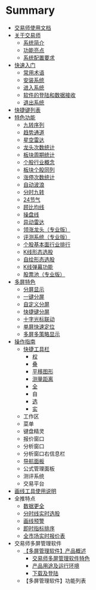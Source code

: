 # Summary

* [交易师使用文档](README.md)
* [关于交易师](chapter1/xi-tong-jian-jie.md)
  * [系统简介](chapter1/xi-tong-jian-jie.md)
  * [功能亮点](chapter1/gong-neng-liang-dian.md)
  * [系统配置要求](chapter1/xi-tong-pei-zhi-yao-qiu.md)
* [快速入门](gong-neng-liang-dian/chang-yong-zhu-yu.md)
  * [常用术语](gong-neng-liang-dian/chang-yong-zhu-yu.md)
  * [安装系统](gong-neng-liang-dian/an-zhuang-xi-tong.md)
  * [进入系统 ](gong-neng-liang-dian/jin-ru-xi-tong.md)
  * [软件的登陆和数据接收](gong-neng-liang-dian/ruan-jian-de-deng-lu-he-shu-ju-jie-shou.md)
  * [退出系统](gong-neng-liang-dian/tui-chu-xi-tong.md)
* [快捷键列表](xi-tong-jian-jie.md)
* [特色功能](te-se-gong-neng/jiu-zhuan-xu-lie.md)
  * [九转序列](te-se-gong-neng/jiu-zhuan-xu-lie.md)
  * [趋势通道](te-se-gong-neng/qu-shi-tong-dao.md)
  * [星空雷达](te-se-gong-neng/xing-kong-lei-da.md)
  * [龙头次数统计](te-se-gong-neng/long-tou-ci-shu-tong-ji.md)
  * [板块周期统计](te-se-gong-neng/ban-kuai-zhou-qi-tong-ji.md)
  * [个股行业概念](te-se-gong-neng/ge-gu-xing-ye-gai-nian.md)
  * [板块个股同列](te-se-gong-neng/ban-kuai-ge-gu-tong-lie.md)
  * [涨停次数统计](te-se-gong-neng/zhang-ting-ci-shu-tong-ji.md)
  * [自动波浪](te-se-gong-neng/zi-dong-bo-lang.md)
  * [分时九转](te-se-gong-neng/fen-shi-jiu-zhuan.md)
  * [24节气](te-se-gong-neng/24jie-qi.md)
  * [顾比均线](te-se-gong-neng/gu-bi-jun-xian.md)
  * [操盘线](te-se-gong-neng/cao-pan-xian.md)
  * [异动雷达](te-se-gong-neng/yi-dong-lei-da.md)
  * [领涨龙头（专业版）](te-se-gong-neng/ling-zhang-long-tou-ff08-zhuan-ye-ban-ff09.md)
  * [评测系统（专业版）](te-se-gong-neng/ping-ce-xi-tong-ff08-zhuan-ye-ban-ff09.md)
  * [个股基本面行业排行](te-se-gong-neng/ge-gu-ji-ben-mian-xing-ye-pai-xing.md)
  * [K线形态选股](te-se-gong-neng/kxian-xing-tai-xuan-gu.md)
  * [自绘形态选股](te-se-gong-neng/zi-hui-xing-tai-xuan-gu.md)
  * [K线弹幕功能](te-se-gong-neng/kxian-dan-mu-gong-neng.md)
  * [股票池（专业版）](te-se-gong-neng/gu-piao-chi-ff08-zhuan-ye-ban-ff09.md)
* [多屏特色](duo-ping-te-se/fen-ping-xian-shi.md)
  * [分屏显示](duo-ping-te-se/fen-ping-xian-shi.md)
  * [一键分屏](duo-ping-te-se/yi-jian-fen-ping.md)
  * [自定义分屏](duo-ping-te-se/zi-ding-yi-fen-ping.md)
  * [快捷键分屏](duo-ping-te-se/kuai-jie-jian-fen-ping.md)
  * [十字光标联动](duo-ping-te-se/shi-zi-guang-biao-lian-dong.md)
  * [单屏快速定位](duo-ping-te-se/dan-ping-kuai-su-ding-wei.md)
  * [多屏多策略显示](duo-ping-te-se/duo-ping-duo-ce-lve-xian-shi.md)
* [操作指南](cao-zuo-zhi-nan.md)
  * [快捷工具栏](cao-zuo-zhi-nan/kuai-jie-gong-ju-lan.md)
    * [权](cao-zuo-zhi-nan/kuai-jie-gong-ju-lan/quan.md)
    * [叠](cao-zuo-zhi-nan/kuai-jie-gong-ju-lan/die.md)
    * [平移图形](cao-zuo-zhi-nan/kuai-jie-gong-ju-lan/ping-yi-tu-xing.md)
    * [测量距离](cao-zuo-zhi-nan/kuai-jie-gong-ju-lan/ce-liang-ju-li.md)
    * [全](cao-zuo-zhi-nan/kuai-jie-gong-ju-lan/quan1.md)
    * 自
    * [选](cao-zuo-zhi-nan/kuai-jie-gong-ju-lan/xuan.md)
    * [实](cao-zuo-zhi-nan/kuai-jie-gong-ju-lan/shi.md)
  * 工作区
  * 菜单
  * 键盘精灵
  * 报价窗口
  * 分析窗口
  * 分析窗口右信息栏
  * [导航面板](cao-zuo-zhi-nan/dao-hang-mian-ban.md)
  * 公式管理面板
  * 测评系统
  * 交易平台
* [画线工具使用说明](hua-xian-gong-ju-shi-yong-shuo-ming.md)
* 全推特点
  * [数据更全](shu-ju-geng-quan.md)
  * [分时线实时选股](fen-shi-xian-shi-shi-xuan-gu.md)
  * [画线预警](hua-xian-yu-jing.md)
  * [即时指标排序](ji-shi-zhi-biao-pai-xu.md)
  * [全市场实时报价表](quan-shi-chang-shi-shi-bao-jia-biao.md)
* 交易师多屏管理软件
  * [【多屏管理软件】产品概述](3010-duo-ping-guan-li-ruan-jian-3011-chan-pin-gai-shu.md)
    * [交易师多屏管理软件特色](3010-duo-ping-guan-li-ruan-jian-3011-chan-pin-gai-shu/jiao-yi-shi-duo-ping-guan-li-ruan-jian-te-se.md)
    * [产品用途及运行环境](3010-duo-ping-guan-li-ruan-jian-3011-chan-pin-gai-shu/chan-pin-yong-tu-ji-yun-xing-huan-jing.md)
    * [下载及登陆](3010-duo-ping-guan-li-ruan-jian-3011-chan-pin-gai-shu/xia-zai-ji-deng-lu.md)
  * 【多屏管理软件】功能列表

